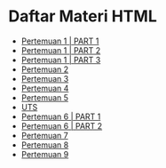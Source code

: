 <!DOCTYPE html>
<html>
<body>
  <h1>Daftar Materi HTML</h1>
  <ul>
    <li><a href="Pertemuan1/index.html">Pertemuan 1 | PART 1</a></li>
    <li><a href="Pertemuan1/index2.html">Pertemuan 1 | PART 2</a></li>
    <li><a href="Pertemuan1/index3.html">Pertemuan 1 | PART 3</a></li>
    <li><a href="Pertemuan2-copy/index.html">Pertemuan 2</a></li>
    <li><a href="Pertemuan3/index.html">Pertemuan 3</a></li>
    <li><a href="Pertemuan4/login.html">Pertemuan 4</a></li>
    <li><a href="Pertemuan5/index.html">Pertemuan 5</a></li>
    <li><a href="Projek UTS/Login.html">UTS</a></li>
    <li><a href="Projek Pertemuan6/index1.html">Pertemuan 6 | PART 1</a></li>
    <li><a href="Projek Pertemuan6/index2.html">Pertemuan 6 | PART 2</a></li>
    <li><a href="Pertemuan7/login.html">Pertemuan 7</a></li>
    <li><a href="Pertemuan8/index.html">Pertemuan 8</a></li>
    <li><a href="Pertemuan9/index.html">Pertemuan 9</a></li>
  </ul>
</body>
</html>
